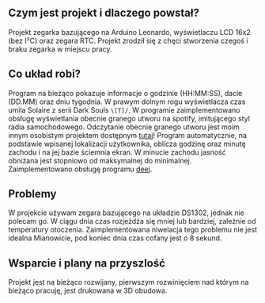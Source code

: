 ## Czym jest projekt i dlaczego powstał?
Projekt zegarka bazującego na Arduino Leonardo, wyświetlaczu LCD 16x2 (bez I²C) oraz zegara RTC. Projekt zrodził się z chęci stworzenia czegoś i braku zegarka w miejscu pracy.
## Co układ robi?
Program na bieżąco pokazuje informacje o godzinie (HH:MM:SS), dacie (DD.MM) oraz dniu tygodnia. W prawym dolnym rogu wyświetlacza czas umila Solaire z serii Dark Souls `\[T]/`. W programie zaimplementowano obsługę wyświetlania obecnie granego utworu na spotify, imitującego styl radia samochodowego. Odczytanie obecnie granego utworu jest moim innym osobistym projektem dostępnym [tutaj](https://github.com/Zymi1/Spotifyduino)! Program automatycznie, na podstawie wpisanej lokalizacji użytkownika, oblicza godzinę oraz minutę zachodu i na jej bazie ściemnia ekran. W minucie zachodu jasność obniżana jest stopniowo od maksymalnej do minimalnej. Zaimplementowano obsługę programu [deej](https://github.com/omriharel/deej).
## Problemy
W projekcie używam zegara bazującego na układzie DS1302, jednak nie polecam go. W ciągu dnia czas rozjeżdża się mniej lub bardziej, zależnie od temperatury otoczenia. Zaimplementowana niwelacja tego problemu nie jest idealna Mianowicie, pod koniec dnia czas cofany jest o 8 sekund.
## Wsparcie i plany na przyszlość
Projekt jest na bieżąco rozwijany, pierwszym rozwinięciem nad którym na bieżąco pracuję, jest drukowana w 3D obudowa. 
